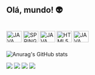 ## Olá, mundo! 👽


<div style="display: inline_block"><br>

 
  <img align="center" alt="JAVA" height="30" width="40"  src="https://cdn.jsdelivr.net/gh/devicons/devicon/icons/java/java-original.svg"> 
  <img align="center" alt="SPRING" height="30" width="40"  src="https://cdn.jsdelivr.net/gh/devicons/devicon/icons/spring/spring-original-wordmark.svg" />
  <img align="center" alt="JAVA" height="30" width="40"  src="https://cdn.jsdelivr.net/gh/devicons/devicon/icons/mysql/mysql-original-wordmark.svg" />
  <img align="center" alt="HTML5" height="30" width="40" src="https://cdn.jsdelivr.net/gh/devicons/devicon/icons/html5/html5-original.svg">
  <img align="center" alt="JAVA" height="30" width="40"  src="https://cdn.jsdelivr.net/gh/devicons/devicon/icons/css3/css3-original.svg" />
          
 ###                                
 ![Anurag's GitHub stats](https://github-readme-stats.vercel.app/api?username=alvarosfilho&show_icons=true&theme=synthwave)
  
</div>


<div> 
  <a href = "asgafdev@gmail.com"><img src="https://img.shields.io/badge/-Gmail-%23333?style=for-the-badge&logo=gmail&logoColor=white" target="_blank"></a>
  <a href="https://www.linkedin.com/in/álvaro-simões" target="_blank"><img src="https://img.shields.io/badge/-LinkedIn-%230077B5?style=for-the-badge&logo=linkedin&logoColor=white" target="_blank"></a>
  <a href="https://instagram.com/alvarofillho" target="_blank"><img src="https://img.shields.io/badge/-Instagram-%23E4405F?style=for-the-badge&logo=instagram&logoColor=white" target="_blank"></a>
 	<a href="https://www.twitch.tv/alvarofillho" target="_blank"><img src="https://img.shields.io/badge/Twitch-9146FF?style=for-the-badge&logo=twitch&logoColor=white" target="_blank"></a> 
 
   
  
</div>
